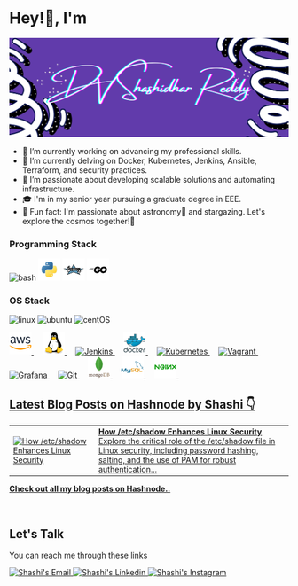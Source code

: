 # Hey!👋, I'm

![Profile Image](https://github.com/Shashi2504/Shashi2504/blob/main/Profile.png?raw=true)

- 🔭 I’m currently working on advancing my professional skills.
- 🌱 I’m currently delving on Docker, Kubernetes, Jenkins, Ansible, Terraform, and security practices.
- 🚀 I’m passionate about developing scalable solutions and automating infrastructure.
- 🎓 I'm in my senior year pursuing a graduate degree in EEE.
- 🌟 Fun fact: I'm passionate about astronomy🌠 and stargazing. Let's explore the cosmos together!🔭

### Programming Stack

<p align="left"><img src="https://www.vectorlogo.zone/logos/gnu_bash/gnu_bash-icon.svg" alt="bash" title="bash" title="bash" width="40" height="40"/>  <img src="https://raw.githubusercontent.com/github/explore/80688e429a7d4ef2fca1e82350fe8e3517d3494d/topics/python/python.png" alt="python" title="python" width="40" height="40"/> <img src="https://raw.githubusercontent.com/github/explore/b15b6cf1726418913aafbf337a749dded180279d/topics/groovy/groovy.png" alt="groovy" title="groovy" width="40" height="40"/>  <img src="https://raw.githubusercontent.com/github/explore/80688e429a7d4ef2fca1e82350fe8e3517d3494d/topics/go/go.png" alt="go" title="go" width="40" height="40"/> </p>

### OS Stack

<p align="left"><img src="https://brandlogos.net/wp-content/uploads/2020/03/Linux-logo.png" alt="linux" title="linux" width="40" height="40"/>  <img src="https://www.vectorlogo.zone/logos/ubuntu/ubuntu-icon.svg" alt="ubuntu" title="ubuntu" width="40" height="40"/>  <img src="https://www.vectorlogo.zone/logos/centos/centos-icon.svg" alt="centOS" title="centOS" width="40" height="40"/> </p>


<a href="https://aws.amazon.com/" target="_blank">
    <img title="AWS" height="40px" src="https://raw.githubusercontent.com/devicons/devicon/master/icons/amazonwebservices/amazonwebservices-original-wordmark.svg"/>
</a> &nbsp;&nbsp;&nbsp;
<a href="https://www.linux.org/" target="_blank">
    <img title="Linux" height="40px" src="https://raw.githubusercontent.com/devicons/devicon/master/icons/linux/linux-original.svg"/>
</a> &nbsp;&nbsp;&nbsp;
<a href="https://www.jenkins.io/" target="_blank">
    <img title="Jenkins" height="40px" src="https://www.vectorlogo.zone/logos/jenkins/jenkins-icon.svg"/>
</a> &nbsp;&nbsp;&nbsp;
<a href="https://www.docker.com/" target="_blank">
    <img title="Docker" height="40px" src="https://raw.githubusercontent.com/devicons/devicon/master/icons/docker/docker-original-wordmark.svg"/>
</a> &nbsp;&nbsp;&nbsp;
<a href="https://kubernetes.io/" target="_blank">
    <img title="Kubernetes" height="40px" src="https://www.vectorlogo.zone/logos/kubernetes/kubernetes-icon.svg"/>
</a> &nbsp;&nbsp;&nbsp;
<a href="https://www.vagrantup.com/" target="_blank">
    <img title="Vagrant" height="40px" src="https://www.vectorlogo.zone/logos/vagrantup/vagrantup-icon.svg"/>
</a> &nbsp;&nbsp;&nbsp;
<a href="https://grafana.com/" target="_blank">
    <img title="Grafana" height="40px" src="https://www.vectorlogo.zone/logos/grafana/grafana-icon.svg"/>
</a> &nbsp;&nbsp;&nbsp;
<a href="https://git-scm.com/" target="_blank">
    <img title="Git" height="40px" src="https://www.vectorlogo.zone/logos/git-scm/git-scm-icon.svg"/>
</a> &nbsp;&nbsp;&nbsp;
<a href="https://www.mongodb.com/" target="_blank">
    <img title="MongoDB" height="40px" src="https://raw.githubusercontent.com/devicons/devicon/master/icons/mongodb/mongodb-original-wordmark.svg"/>
</a> &nbsp;&nbsp;&nbsp;
<a href="https://www.mysql.com/" target="_blank">
    <img title="MySQL" height="40px" src="https://raw.githubusercontent.com/devicons/devicon/master/icons/mysql/mysql-original-wordmark.svg"/>
</a> &nbsp;&nbsp;&nbsp;
<a href="https://www.nginx.com/" target="_blank">
    <img title="Nginx" height="40px" src="https://raw.githubusercontent.com/devicons/devicon/master/icons/nginx/nginx-original.svg"/>
</a> &nbsp;&nbsp;&nbsp;
<a href="https://redis.io/" target="_blank">


## Latest Blog Posts on Hashnode by Shashi 👇
<!-- HASHNODE_BLOG:START -->
<table>
<tr>
<td><img src="https://cdn.hashnode.com/res/hashnode/image/upload/v1723165473847/6ec730e7-fa3e-4d8e-94db-6e556e9c8471.jpeg?w=1600&h=840&fit=crop&crop=entropy&auto=compress,format&format=webp" alt="How /etc/shadow Enhances Linux Security"></td>
<td><a href="https://sik2912.hashnode.dev/how-etcshadow-enhances-linux-security"><strong>How /etc/shadow Enhances Linux Security</strong></a><br>Explore the critical role of the /etc/shadow file in Linux security, including password hashing, salting, and the use of PAM for robust authentication...</td>
</tr>
</table>
<!-- HASHNODE_BLOG:END -->

<b><a href="https://sik2912.hashnode.dev/">Check out all my blog posts on Hashnode..</a></b>

<br>




## Let's Talk

You can reach me through these links <br>

<div>
<a href="mailto:shashireddy0403@gmail.com">
  <img alt="Shashi's Email" height="70px" src="https://user-images.githubusercontent.com/85930567/175770833-302b4ef2-faeb-421f-88eb-744737a4ad74.png"
/>
</a> 
<a href="https://www.linkedin.com/in/d-v-shashidhar-reddy-9614291b7/">
  <img alt="Shashi's Linkedin" height="70px" src="https://user-images.githubusercontent.com/85930567/175769904-8f101a4f-5415-4855-83d8-11e8c1ee37b1.png" />
</a>
<a href="https://www.instagram.com/shashi_d04/">
  <img alt="Shashi's Instagram" height="70px" src="https://user-images.githubusercontent.com/85930567/175769762-aa808175-4426-428d-b383-8edd363c3573.png" />
</a> 

</div>
